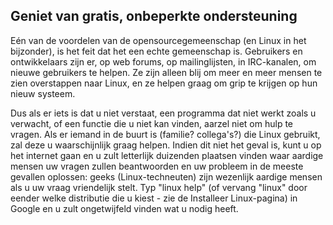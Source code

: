 



<h2>Geniet van gratis, onbeperkte ondersteuning</h2>

Eén van de voordelen van de opensourcegemeenschap (en Linux in het
bijzonder), is het feit dat het een echte gemeenschap is. Gebruikers
en ontwikkelaars zijn er, op web forums, op mailinglijsten, in
IRC-kanalen, om nieuwe gebruikers te helpen. Ze zijn alleen blij om
meer en meer mensen te zien overstappen naar Linux, en ze helpen graag
om grip te krijgen op hun nieuw systeem.

Dus als er iets is dat u niet verstaat, een programma dat niet werkt
zoals u verwacht, of een functie die u niet kan vinden, aarzel niet om
hulp te vragen. Als er iemand in de buurt is (familie? collega's?) die
Linux gebruikt, zal deze u waarschijnlijk graag helpen.
Indien dit niet het geval is, kunt u op het internet gaan en u zult
letterlijk duizenden plaatsen vinden waar aardige mensen uw vragen zullen
beantwoorden en uw probleem in de meeste gevallen oplossen: geeks
(Linux-techneuten) zijn wezenlijk aardige mensen als u uw vraag
vriendelijk stelt. Typ "linux help" (of vervang "linux" door eender welke
distributie die u kiest - zie de Installeer Linux-pagina) in Google en u zult
ongetwijfeld vinden wat u nodig heeft.




